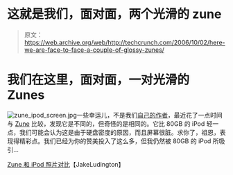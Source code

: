 # 这就是我们，面对面，两个光滑的 zune

> 原文：<https://web.archive.org/web/http://techcrunch.com/2006/10/02/here-we-are-face-to-face-a-couple-of-glossy-zunes/>

# 我们在这里，面对面，一对光滑的 Zunes

![zune_ipod_screen.jpg](img/ceccc46ce33463d09f8ebd9e1d5f144a.png)一些幸运儿，不是我们[自己的作者](https://web.archive.org/web/20210412194310/http://crunchgear.com/2006/09/20/zune-caught/)，最近花了一点时间与 [Zune](https://web.archive.org/web/20210412194310/http://crunchgear.com/?s=zune) 比较，发现它是不同的，但奇怪的是相同的。它比 80GB 的 iPod 轻一点，我们可能会认为这是由于硬盘密度的原因，而且屏幕很脏。求你了，祖恩，表现得精彩点。我们已经为你的赞美投入了这么多，但我仍然被 80GB 的 iPod 所吸引…

[Zune 和 iPod 照片对比](https://web.archive.org/web/20210412194310/http://www.jakeludington.com/zune/20061001_zune_and_ipod_photo_comparison.html)【JakeLudington】